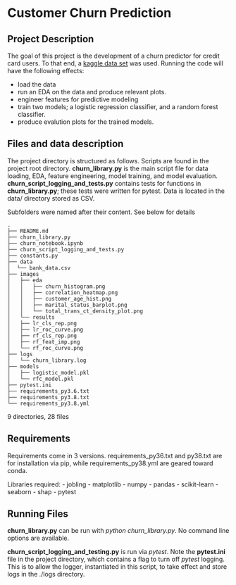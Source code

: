 # Customer Churn Prediction

## Project Description

The goal of this project is the development of a churn predictor for credit card users. To that end, a [kaggle data set](https://www.kaggle.com/datasets/sakshigoyal7/credit-card-customers/code) was used. Running the code will have the following effects:

-   load the data
-   run an EDA on the data and produce relevant plots.
-   engineer features for predictive modeling
-   train two models; a logistic regression classifier, and a random forest classifier.
-   produce evalution plots for the trained models.

## Files and data description

The project directory is structured as follows. Scripts are found in the project root directory. **churn_library.py** is the main script file for data loading, EDA, feature engineering, model training, and model evaluation. **churn_script_logging_and_tests.py** contains tests for functions in **churn_library.py**; these tests were written for pytest.
Data is located in the data/ directory stored as CSV.

Subfolders were named after their content. See below for details

```
.  
├── README.md
├── churn_library.py
├── churn_notebook.ipynb
├── churn_script_logging_and_tests.py
├── constants.py
├── data
│  └── bank_data.csv
├── images
│   ├── eda
│   │   ├── churn_histogram.png
│   │   ├── correlation_heatmap.png
│   │   ├── customer_age_hist.png
│   │   ├── marital_status_barplot.png
│   │   └── total_trans_ct_density_plot.png
│   └── results
│   ├── lr_cls_rep.png
│   ├── lr_roc_curve.png
│   ├── rf_cls_rep.png
│   ├── rf_feat_imp.png
│   └── rf_roc_curve.png
├── logs
│   └── churn_library.log
├── models
│   ├── logistic_model.pkl
│   └── rfc_model.pkl
├── pytest.ini
├── requirements_py3.6.txt
├── requirements_py3.8.txt
└── requirements_py3.8.yml
```
9 directories, 28 files

## Requirements
Requirements come in 3 versions. requirements_py36.txt and py38.txt are for installation via pip, while requirements_py38.yml are geared toward conda.

Libraries required:
    - jobling
    - matplotlib
    - numpy
    - pandas
    - scikit-learn
    - seaborn
    - shap
    - pytest
    
## Running Files

**churn_library.py** can be run with *python churn_library.py*. No command line options are available.

**churn_script_logging_and_testing.py** is run via *pytest*. Note the **pytest.ini** file in the project directory, which contains a flag to turn off *pytest* logging. This is to allow the logger, instantiated in this script, to take effect and store logs in the ./logs directory.